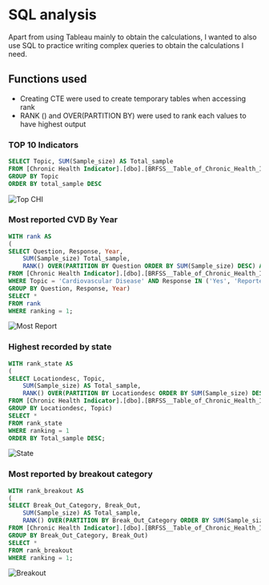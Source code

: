 # SQL analysis 
Apart from using Tableau mainly to obtain the calculations, I wanted to also use SQL to practice writing complex queries to obtain the calculations I need. 

## Functions used 
- Creating CTE were used to create temporary tables when accessing rank 
- RANK () and OVER(PARTITION BY) were used to rank each values to have highest output

### TOP 10 Indicators 
``` sql 
SELECT Topic, SUM(Sample_size) AS Total_sample
FROM [Chronic Health Indicator].[dbo].[BRFSS__Table_of_Chronic_Health_Indicators]
GROUP BY Topic 
ORDER BY total_sample DESC 
```
![Top CHI](https://user-images.githubusercontent.com/114310913/221951365-b1121c5a-ff87-43aa-9c2d-cde6ea5ff98f.png)


### Most reported CVD By Year
``` sql 
WITH rank AS 
(
SELECT Question, Response, Year, 
	SUM(Sample_size) Total_sample, 
	RANK() OVER(PARTITION BY Question ORDER BY SUM(Sample_size) DESC) AS ranking
FROM [Chronic Health Indicator].[dbo].[BRFSS__Table_of_Chronic_Health_Indicators]
WHERE Topic = 'Cardiovascular Disease' AND Response IN ('Yes', 'Reported having MI or CHD')
GROUP BY Question, Response, Year)
SELECT *
FROM rank
WHERE ranking = 1;
```
![Most Report](https://user-images.githubusercontent.com/114310913/221951405-5d35f9e8-b8a6-4186-8936-71b8f18fbc99.png)


### Highest recorded by state
``` sql 
WITH rank_state AS 
(
SELECT Locationdesc, Topic, 
	SUM(Sample_size) AS Total_sample, 
	RANK() OVER(PARTITION BY Locationdesc ORDER BY SUM(Sample_size) DESC) AS ranking
FROM [Chronic Health Indicator].[dbo].[BRFSS__Table_of_Chronic_Health_Indicators]
GROUP BY Locationdesc, Topic) 
SELECT * 
FROM rank_state
WHERE ranking = 1
ORDER BY Total_sample DESC; 
```
![State](https://user-images.githubusercontent.com/114310913/221951491-d578b59f-cac5-432a-a74d-dc254a6a6d68.png)

### Most reported by breakout category
``` sql 
WITH rank_breakout AS
(
SELECT Break_Out_Category, Break_Out, 
	SUM(Sample_size) AS Total_sample, 
	RANK() OVER(PARTITION BY Break_Out_Category ORDER BY SUM(Sample_size) DESC) AS ranking
FROM [Chronic Health Indicator].[dbo].[BRFSS__Table_of_Chronic_Health_Indicators]
GROUP BY Break_Out_Category, Break_Out) 
SELECT * 
FROM rank_breakout
WHERE ranking = 1; 
```
![Breakout](https://user-images.githubusercontent.com/114310913/221951534-5d48795a-b98e-4624-8dda-9007ac391c61.png)


